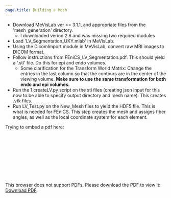```yaml
---
page.title: Building a Mesh
---
```


* Download MeVisLab ver >= 3.1.1, and appropriate files from the 'mesh_generation' directory.
  * I downloaded verion 2.8 and was missing two required modules
* Load 'LV_Segmentation_UKY.mlab' in MeVisLab.
* Using the DicomImport module in MeVisLab, convert raw MRI images to DICOM format.
* Follow instructions from FEniCS_LV_Segmentation.pdf. This should yield a '.stl' file. Do this for epi and endo volumes.
    * Some clarification for the Transform World Matrix: Change the entries in the last column so that the contours are in the center of the viewing volume. **Make sure to use the same transformation for both endo and epi volumes.**  
* Run the 1.createLV.py script on the stl files (creating json input for this now to be able to specify output directory and mesh name). This creates .vtk files.
* Run LV_Test.py on the New_Mesh files to yield the HDF5 file. This is what is needed for FEniCS. This step creates the mesh and assigns fiber angles, as well as the local coordinate system for each element.

Trying to embed a pdf here:  
<object data="https://mmoth-kurtis.github.io/MMotH-Fenics-UK/pages/mesh_generation_readme/FEniCS_LV_segmentation.pdf" type="application/pdf" width="700px" height="700px">
    <embed src="https://github.com/mmoth-kurtis/MMotH-Fenics-UK/tree/master/mesh_generation/FEniCS_LV_segmentation.pdf">
        <p>This browser does not support PDFs. Please download the PDF to view it: <a href="https://github.com/mmoth-kurtis/MMotH-Fenics-UK/tree/master/mesh_generation/FEniCS_LV_segmentation.pdf">Download PDF</a>.</p>
    </embed>
</object>
